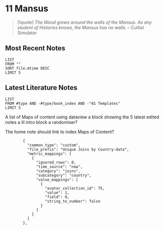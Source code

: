 # 11 Mansus

>[!quote]
 _The Wood grows around the walls of the Mansus. As any student of Histories knows, the Mansus has no walls._
> – Cultist Simulator
## Most Recent Notes
```dataview
LIST
FROM ""
SORT file.mtime DESC
LIMIT 5
```
## Latest Literature Notes
```dataview
LIST
FROM #type AND -#type/book_index AND -"01 Templates"
LIMIT 5
```

A list of Maps of content
using dataview a block showing the 5 latest edited notes
a lil intro block
a randomiser?

The home note should link to index Maps of Content?


```
        {
          "common_type": "custom",
          "file_prefix": "Unique Joins by Country-data",
          "metric_mappings": [
            {
              "ignored_rows": 0,
              "time_source": "now",
              "category": "joins",
              "subcategory": "country",
              "value_mappings": [
                {
                  "avatar_collection_id": 75,
                  "value": 1,
                  "field": 0,
                  "string_to_number": false
                }
              ]
            }
          ]
        },
```